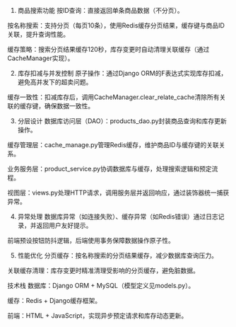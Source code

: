 1. 商品搜索功能
按ID查询：直接返回单条商品数据（不分页）。

按名称搜索：支持分页（每页10条），使用Redis缓存分页结果，缓存键与商品ID关联，提升查询性能。

缓存策略：搜索分页结果缓存120秒，库存变更时自动清理关联缓存（通过CacheManager实现）。

2. 库存扣减与并发控制
原子操作：通过Django ORM的F表达式实现库存扣减，避免高并发下的超卖问题。

缓存一致性：扣减库存后，调用CacheManager.clear_relate_cache清除所有关联的缓存键，确保数据一致性。

3. 分层设计
数据库访问层（DAO）：products_dao.py封装商品查询和库存更新操作。

缓存管理层：cache_manage.py管理Redis缓存，维护商品ID与缓存键的关联关系。

业务服务层：product_service.py协调数据库与缓存，处理搜索逻辑和预定流程。

视图层：views.py处理HTTP请求，调用服务层并返回响应，通过装饰器统一捕获异常。

4. 异常处理
数据库异常（如连接失败）、缓存异常（如Redis错误）通过日志记录，并返回用户友好提示。

前端预设按钮防抖逻辑，后端使用事务保障数据操作原子性。

5. 性能优化
分页缓存：按名称搜索的分页结果缓存，减少数据库查询压力。

关联缓存清理：库存变更时精准清理受影响的分页缓存，避免脏数据。

技术栈
数据库：Django ORM + MySQL（模型定义见models.py）。

缓存：Redis + Django缓存框架。

前端：HTML + JavaScript，实现异步预定请求和库存动态更新。
